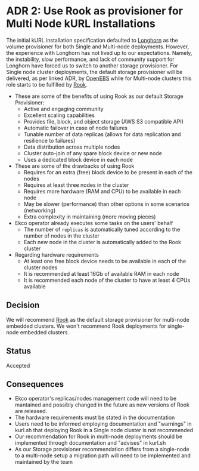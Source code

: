 # ADR 2: Use Rook as provisioner for Multi Node kURL Installations

The initial kURL installation specification defaulted to [Longhorn](https://longhorn.io/) as the volume provisioner for both Single and Multi-node deployments.
However, the experience with Longhorn has not lived up to our expectations.
Namely, the instability, slow performance, and lack of community support for Longhorn have forced us to switch to another storage provisioner.
For Single node cluster deployments, the default storage provisioner will be delivered, as per linked ADR, by [OpenEBS](https://github.com/replicatedhq/kURL/blob/main/docs/arch/adr-001-use-openebs.md) while for Multi-node clusters this role starts to be fulfilled by [Rook](https://rook.io/docs/rook/v1.10/Getting-Started/intro/).

- These are some of the benefits of using Rook as our default Storage Provisioner:
    - Active and engaging community
    - Excellent scaling capabilities
    - Provides file, block, and object storage (AWS S3 compatible API)
    - Automatic failover in case of node failures
    - Tunable number of data replicas (allows for data replication and resilience to failures)
    - Data distribution across multiple nodes
    - Cluster auto-join of any spare block device or new node
    - Uses a dedicated block device in each node
- These are some of the drawbacks of using Rook
    - Requires for an extra (free) block device to be present in each of the nodes
    - Requires at least three nodes in the cluster
    - Requires more hardware (RAM and CPU) to be available in each node
    - May be slower (performance) than other options in some scenarios (networking)
    - Extra complexity in maintaining (more moving pieces)
- Ekco operator already executes some tasks on the users' behalf
    - The number of `replicas` is automatically tuned according to the number of nodes in the cluster
    - Each new node in the cluster is automatically added to the Rook cluster
- Regarding hardware requirements
    - At least one free block device needs to be available in each of the cluster nodes
    - It is recommended at least 16Gb of available RAM in each node
    - It is recommended each node of the cluster to have at least 4 CPUs available

## Decision

We will recommend [Rook](https://rook.io/docs/rook/v1.10/Getting-Started/intro/) as the default storage provisioner for multi-node embedded clusters.
We won't recommend Rook deployments for single-node embedded clusters.

## Status

Accepted

## Consequences

- Ekco operator's replicas/nodes management code will need to be mantained and possibly changed in the future as new versions of Rook are released.
- The hardware requirements must be stated in the documentation
- Users need to be informed employing documentation and "warnings" in kurl.sh that deploying Rook in a Single node cluster is not recommended
- Our recommendation for Rook in multi-node deployments should be implemented through documentation and "advises" in kurl.sh
- As our Storage provisioner recommendation differs from a single-node to a multi-node setup a migration path will need to be implemented and maintained by the team
